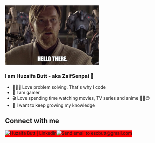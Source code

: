 <img src="/hellothere.jpeg" width="300"/>

### I am Huzaifa Butt - aka ZaifSenpai 👋

- 🧑🏻‍💻 Love problem solving. That's why I code
- 👾 I am gamer
- 🎬 Love spending time watching movies, TV series and anime ✌🏻😌
- 🌳 I want to keep growing my knowledge

## Connect with me
[<img align="left" alt="Huzaifa Butt | LinkedIn" height="22px" src="https://i.imgur.com/OQUXwNp.jpeg" style="background-color:red;" />][linkedin]
[<img align="left" alt="Send email to escbutt@gmail.com" height="22px" src="https://i.imgur.com/20rBedd.jpeg" style="background-color:red;" />][gmail]

[linkedin]: https://linkedin.com/in/zaif
[gmail]: mailto:escbutt@gmail.com
